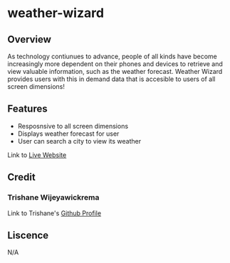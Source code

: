 # weather-wizard

## Overview

As technology contiunues to advance, people of all kinds have become increasingly more dependent on their phones and devices to retrieve and view valuable information, such as the weather forecast. Weather Wizard provides users with this in demand data that is accesible to users of all screen dimensions!

## Features

- Resposnsive to all screen dimensions
- Displays weather forecast for user
- User can search a city to view its weather

Link to [Live Website](https://trishaneww.github.io/weather-wizard/)

## Credit

### Trishane Wijeyawickrema
Link to Trishane's [Github Profile](https://github.com/Trishaneww)

## Liscence

N/A

